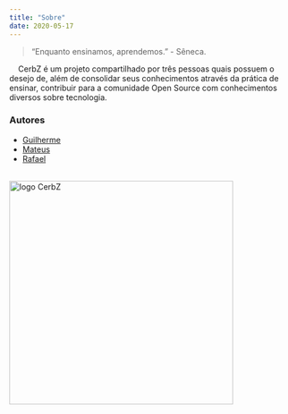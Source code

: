 ```yaml
---
title: "Sobre"
date: 2020-05-17
---
```

> “Enquanto ensinamos, aprendemos.” - Sêneca.

&nbsp;&nbsp;&nbsp;&nbsp;CerbZ é um projeto compartilhado por três pessoas quais possuem o desejo de, além de consolidar seus conhecimentos através da prática de ensinar, contribuir para a comunidade Open Source com conhecimentos diversos sobre tecnologia.

### Autores
+ [Guilherme](https://www.cerbz.com/authors/guilherme/)
+ [Mateus](https://www.cerbz.com/authors/mateus/)
+ [Rafael](https://www.cerbz.com/authors/rafael/)

<br>

<img src="https://www.cerbz.com/images/logo-image.png" alt="logo CerbZ" width="400"/>

